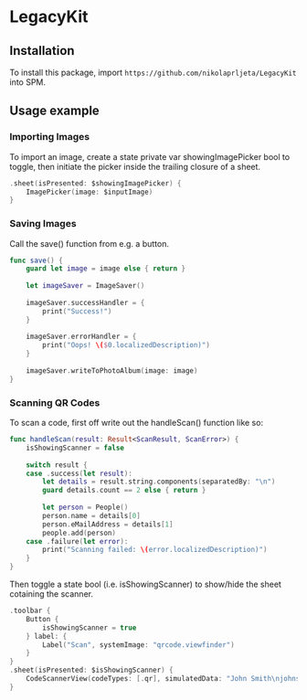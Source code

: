 # LegacyKit

## Installation

To install this package, import `https://github.com/nikolaprljeta/LegacyKit` into SPM.

## Usage example

### Importing Images
To import an image, create a state private var showingImagePicker bool to toggle, then initiate the picker inside the trailing closure of a sheet.
```swift
.sheet(isPresented: $showingImagePicker) {
    ImagePicker(image: $inputImage)
}
```

### Saving Images
Call the save() function from e.g. a button.
```swift
func save() {
    guard let image = image else { return }
        
    let imageSaver = ImageSaver()
        
    imageSaver.successHandler = {
        print("Success!")
    }
        
    imageSaver.errorHandler = {
        print("Oops! \($0.localizedDescription)")
    }
        
    imageSaver.writeToPhotoAlbum(image: image)
}
```

### Scanning QR Codes
To scan a code, first off write out the handleScan() function like so:
```swift
func handleScan(result: Result<ScanResult, ScanError>) {
    isShowingScanner = false
        
    switch result {
    case .success(let result):
        let details = result.string.components(separatedBy: "\n")
        guard details.count == 2 else { return }
            
        let person = People()
        person.name = details[0]
        person.eMailAddress = details[1]
        people.add(person)
    case .failure(let error):
        print("Scanning failed: \(error.localizedDescription)")
    }
}
```

Then toggle a state bool (i.e. isShowingScanner) to show/hide the sheet cotaining the scanner.
```swift
.toolbar {
    Button {
        isShowingScanner = true
    } label: {
        Label("Scan", systemImage: "qrcode.viewfinder")
    }
}
.sheet(isPresented: $isShowingScanner) {
    CodeScannerView(codeTypes: [.qr], simulatedData: "John Smith\njohnsmith@example.com", completion: handleScan)
}
```
